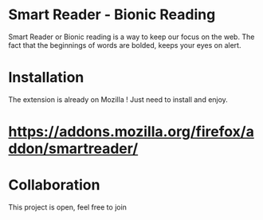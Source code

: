 # Smart Reader - Bionic Reading
Smart Reader or Bionic reading is a way to keep our focus on the web.
The fact that the beginnings of words are bolded, keeps your eyes on alert.

# Installation
The extension is already on Mozilla ! Just need to install and enjoy.
# https://addons.mozilla.org/firefox/addon/smartreader/

# Collaboration
This project is open, feel free to join
